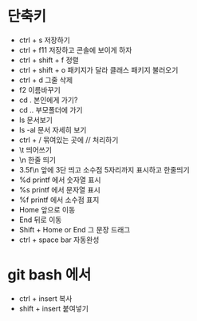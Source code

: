 # 단축키

- ctrl + s 저장하기
- ctrl + f11 저장하고 콘솔에   보이게 하자
- ctrl + shift + f 정렬
- ctrl + shift + o 패키지가 달라 클래스 패키지 불러오기
- ctrl + d 그줄 삭제
- f2 이름바꾸기
- cd . 본인에게 가기?
- cd .. 부모폴더에 가기
- ls 문서보기
- ls -al 문서 자세히 보기
- ctrl + / 묶여있는 곳에 // 처리하기
- \t 띄어쓰기
- \n 한줄 띄기
- 3.5f\n 앞에 3단 띄고 소수점 5자리까지 표시하고 한줄띄기
- %d printf 에서 숫자열 표시
- %s printf 에서 문자열 표시
- %f printf 에서 소수점 표지
- Home 앞으로 이동
- End 뒤로 이동
- Shift + Home or End 그 문장 드래그 
- ctrl + space bar  자동완성

# git bash 에서
- ctrl + insert 복사
- shift + insert 붙여넣기